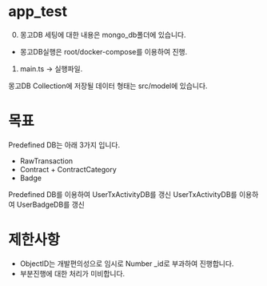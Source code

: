 # app_test

0. 몽고DB 세팅에 대한 내용은 mongo_db폴더에 있습니다.

- 몽고DB실행은 root/docker-compose를 이용하여 진행.

1. main.ts -> 실행파일.

몽고DB Collection에 저장될 데이터 형태는 src/model에 있습니다.

# 목표

Predefined DB는 아래 3가지 입니다.

- RawTransaction
- Contract + ContractCategory
- Badge

Predefined DB를 이용하여 UserTxActivityDB를 갱신
UserTxActivityDB를 이용하여 UserBadgeDB를 갱신

# 제한사항

- ObjectID는 개발편의성으로 임시로 Number \_id로 부과하여 진행합니다.
- 부분진행에 대한 처리가 미비합니다.
